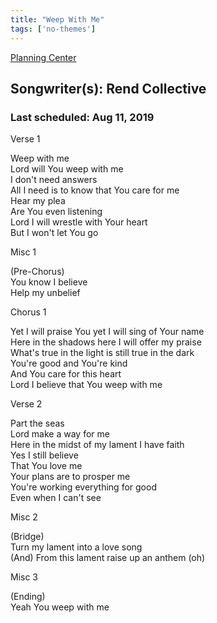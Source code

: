 ```yaml
---
title: "Weep With Me"
tags: ['no-themes']
---
```


[Planning Center](https://services.planningcenteronline.com/songs/16816385)

## Songwriter(s): Rend Collective
### Last scheduled: Aug 11, 2019          

Verse 1  
  
Weep with me  
Lord will You weep with me  
I don't need answers  
All I need is to know that You care for me  
Hear my plea  
Are You even listening  
Lord I will wrestle with Your heart  
But I won't let You go  
  
Misc 1  
  
(Pre-Chorus)  
You know I believe  
Help my unbelief  
  
Chorus 1  
  
Yet I will praise You yet I will sing of Your name  
Here in the shadows here I will offer my praise  
What's true in the light is still true in the dark  
You're good and You're kind  
And You care for this heart  
Lord I believe that You weep with me  
  
Verse 2  
  
Part the seas  
Lord make a way for me  
Here in the midst of my lament I have faith  
Yes I still believe  
That You love me  
Your plans are to prosper me  
You're working everything for good  
Even when I can't see  
  
Misc 2  
  
(Bridge)  
Turn my lament into a love song  
(And) From this lament raise up an anthem (oh)  
  
Misc 3  
  
(Ending)  
Yeah You weep with me
